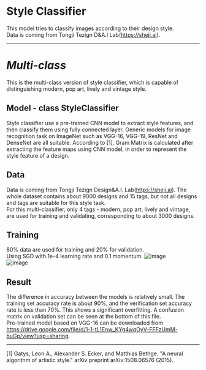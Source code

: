 # Style Classifier
This model tries to classify images according to their design style.  
Data is coming from Tongji Tezign D&A.I Lab(https://sheji.ai).

---

# *Multi-class*
This is the multi-class version of style classifier, which is capable of distinguishing modern, pop art, lively and vintage style.

## Model - class StyleClassifier
Style classifier use a pre-trained CNN model to extract style features, and then classify them using fully connected layer. Generic models for image recognition task on ImageNet such as VGG-16, VGG-19, ResNet and DenseNet are all suitable. According to [1], Gram Matrix is calculated after extracting the feature maps using CNN model, in order to represent the style feature of a design.

## Data
Data is coming from Tongji Tezign Design&A.I. Lab(https://sheji.ai). The whole dataset contains about 9000 designs and 15 tags, but not all designs and tags are suitable for this style task.  
For this multi-classifier, only 4 tags - modern, pop art, lively and vintage, are used for training and validating, corresponding to about 3000 designs. 

## Training
80% data are used for training and 20% for validation.  
Using SGD with 1e-4 learning rate and 0.1 momentum.
![image](https://raw.githubusercontent.com/zhuojg/style_classifier/master/log/loss.png)  
![image](https://raw.githubusercontent.com/zhuojg/style_classifier/master/log/acc.png)  

## Result
The difference in accuracy between the models is relatively small. The training set accuracy rate is about 90%, and the verification set accuracy rate is less than 70%. This shows a significant overfitting.
A confusion matrix on validation set can be seen at the bottom of this file.  
Pre-trained model based on VGG-16 can be downloaded from https://drive.google.com/file/d/1-1-tL1Enw_KYg4wqOyV-FFFzUmM-buGp/view?usp=sharing.
   
   
---
   
   
[1] Gatys, Leon A., Alexander S. Ecker, and Matthias Bethge. "A neural algorithm of artistic style." arXiv preprint arXiv:1508.06576 (2015).

